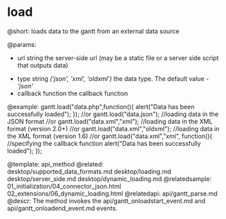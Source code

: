 load
=============
@short:	loads data to the gantt from an external data source

@params: 
- url	string  the server-side url (may be a static file or a server side script that outputs data)
* type	string	<i>('json', 'xml', 'oldxml')</i> the data type. The default value - <i>'json'</i>
* callback		function 	the callback function


@example: 
gantt.load("data.php",function(){
	alert("Data has been successfully loaded");
});
//or
gantt.load("data.json"); //loading data in the JSON format
//or
gantt.load("data.xml","xml"); //loading data in the XML format (version 2.0+)
//or
gantt.load("data.xml","oldxml"); //loading data in the XML format (version 1.6)
//or
gantt.load("data.xml","xml", function(){ //specifying the callback function 
	alert("Data has been successfully loaded");
});

@template:	api_method
@related:	
	desktop/supported_data_formats.md
    desktop/loading.md
    desktop/server_side.md
    desktop/dynamic_loading.md
@relatedsample:
	01_initialization/04_connector_json.html
    02_extensions/06_dynamic_loading.html
@relatedapi:
	api/gantt_parse.md
@descr: 
The method invokes the api/gantt_onloadstart_event.md and api/gantt_onloadend_event.md events.
